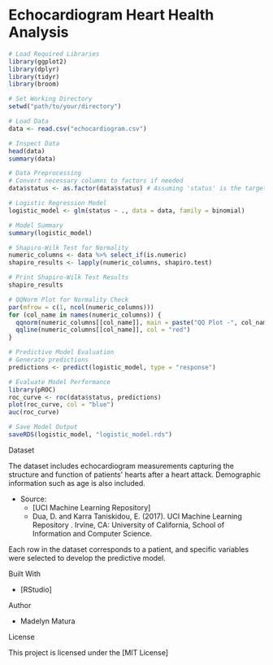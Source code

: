 # Echocardiogram Heart Health Analysis

```r
# Load Required Libraries
library(ggplot2)
library(dplyr)
library(tidyr)
library(broom)

# Set Working Directory
setwd("path/to/your/directory")

# Load Data
data <- read.csv("echocardiogram.csv")

# Inspect Data
head(data)
summary(data)

# Data Preprocessing
# Convert necessary columns to factors if needed
data$status <- as.factor(data$status) # Assuming 'status' is the target variable

# Logistic Regression Model
logistic_model <- glm(status ~ ., data = data, family = binomial)

# Model Summary
summary(logistic_model)

# Shapiro-Wilk Test for Normality
numeric_columns <- data %>% select_if(is.numeric)
shapiro_results <- lapply(numeric_columns, shapiro.test)

# Print Shapiro-Wilk Test Results
shapiro_results

# QQNorm Plot for Normality Check
par(mfrow = c(1, ncol(numeric_columns)))
for (col_name in names(numeric_columns)) {
  qqnorm(numeric_columns[[col_name]], main = paste("QQ Plot -", col_name))
  qqline(numeric_columns[[col_name]], col = "red")
}

# Predictive Model Evaluation
# Generate predictions
predictions <- predict(logistic_model, type = "response")

# Evaluate Model Performance
library(pROC)
roc_curve <- roc(data$status, predictions)
plot(roc_curve, col = "blue")
auc(roc_curve)

# Save Model Output
saveRDS(logistic_model, "logistic_model.rds")
```

Dataset

The dataset includes echocardiogram measurements capturing the structure and function of patients' hearts after a heart attack. Demographic information such as age is also included.

- Source:
  - [UCI Machine Learning Repository]
  - Dua, D. and Karra Taniskidou, E. (2017). UCI Machine Learning Repository . Irvine, CA: University of California, School of Information and Computer Science.

Each row in the dataset corresponds to a patient, and specific variables were selected to develop the predictive model.

 Built With

- [RStudio]

 Author

- Madelyn Matura

License

This project is licensed under the [MIT License]



